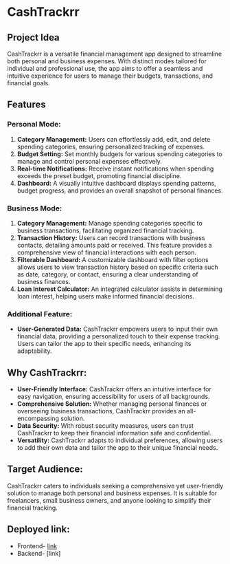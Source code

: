 # CashTrackrr

## Project Idea

CashTrackrr is a versatile financial management app designed to streamline both personal and business expenses. With distinct modes tailored for individual and professional use, the app aims to offer a seamless and intuitive experience for users to manage their budgets, transactions, and financial goals.

## Features

### Personal Mode:

1. **Category Management:** Users can effortlessly add, edit, and delete spending categories, ensuring personalized tracking of expenses.
2. **Budget Setting:** Set monthly budgets for various spending categories to manage and control personal expenses effectively.
3. **Real-time Notifications:** Receive instant notifications when spending exceeds the preset budget, promoting financial discipline.
4. **Dashboard:** A visually intuitive dashboard displays spending patterns, budget progress, and provides an overall snapshot of personal finances.

### Business Mode:

1. **Category Management:** Manage spending categories specific to business transactions, facilitating organized financial tracking.
2. **Transaction History:** Users can record transactions with business contacts, detailing amounts paid or received. This feature provides a comprehensive view of financial interactions with each person.
3. **Filterable Dashboard:** A customizable dashboard with filter options allows users to view transaction history based on specific criteria such as date, category, or contact, ensuring a clear understanding of business finances.
4. **Loan Interest Calculator:** An integrated calculator assists in determining loan interest, helping users make informed financial decisions.

### Additional Feature:

- **User-Generated Data:** CashTrackrr empowers users to input their own financial data, providing a personalized touch to their expense tracking. Users can tailor the app to their specific needs, enhancing its adaptability.

## Why CashTrackrr:

- **User-Friendly Interface:** CashTrackrr offers an intuitive interface for easy navigation, ensuring accessibility for users of all backgrounds.
- **Comprehensive Solution:** Whether managing personal finances or overseeing business transactions, CashTrackrr provides an all-encompassing solution.
- **Data Security:** With robust security measures, users can trust CashTrackrr to keep their financial information safe and confidential.
- **Versatility:** CashTrackrr adapts to individual preferences, allowing users to add their own data and tailor the app to their unique financial needs.

## Target Audience:

CashTrackrr caters to individuals seeking a comprehensive yet user-friendly solution to manage both personal and business expenses. It is suitable for freelancers, small business owners, and anyone looking to simplify their financial tracking.


## Deployed link:
 - Frontend- [link](https://cashtrackrr.vercel.app/)
 - Backend- [link]


